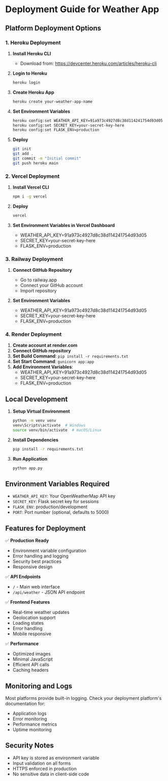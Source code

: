 # Deployment Guide for Weather App

## Platform Deployment Options

### 1. Heroku Deployment

1. **Install Heroku CLI**
   - Download from: https://devcenter.heroku.com/articles/heroku-cli

2. **Login to Heroku**
   ```bash
   heroku login
   ```

3. **Create Heroku App**
   ```bash
   heroku create your-weather-app-name
   ```

4. **Set Environment Variables**
   ```bash
   heroku config:set WEATHER_API_KEY=91a973c4927d8c38d114241754d93d05
   heroku config:set SECRET_KEY=your-secret-key-here
   heroku config:set FLASK_ENV=production
   ```

5. **Deploy**
   ```bash
   git init
   git add .
   git commit -m "Initial commit"
   git push heroku main
   ```

### 2. Vercel Deployment

1. **Install Vercel CLI**
   ```bash
   npm i -g vercel
   ```

2. **Deploy**
   ```bash
   vercel
   ```

3. **Set Environment Variables in Vercel Dashboard**
   - WEATHER_API_KEY=91a973c4927d8c38d114241754d93d05
   - SECRET_KEY=your-secret-key-here
   - FLASK_ENV=production

### 3. Railway Deployment

1. **Connect GitHub Repository**
   - Go to railway.app
   - Connect your GitHub account
   - Import repository

2. **Set Environment Variables**
   - WEATHER_API_KEY=91a973c4927d8c38d114241754d93d05
   - SECRET_KEY=your-secret-key-here
   - FLASK_ENV=production

### 4. Render Deployment

1. **Create account at render.com**
2. **Connect GitHub repository**
3. **Set Build Command**: `pip install -r requirements.txt`
4. **Set Start Command**: `gunicorn app:app`
5. **Add Environment Variables**:
   - WEATHER_API_KEY=91a973c4927d8c38d114241754d93d05
   - SECRET_KEY=your-secret-key-here
   - FLASK_ENV=production

## Local Development

1. **Setup Virtual Environment**
   ```bash
   python -m venv venv
   venv\Scripts\activate  # Windows
   source venv/bin/activate  # macOS/Linux
   ```

2. **Install Dependencies**
   ```bash
   pip install -r requirements.txt
   ```

3. **Run Application**
   ```bash
   python app.py
   ```

## Environment Variables Required

- `WEATHER_API_KEY`: Your OpenWeatherMap API key
- `SECRET_KEY`: Flask secret key for sessions
- `FLASK_ENV`: production/development
- `PORT`: Port number (optional, defaults to 5000)

## Features for Deployment

✅ **Production Ready**
- Environment variable configuration
- Error handling and logging
- Security best practices
- Responsive design

✅ **API Endpoints**
- `/` - Main web interface
- `/api/weather` - JSON API endpoint

✅ **Frontend Features**
- Real-time weather updates
- Geolocation support
- Loading states
- Error handling
- Mobile responsive

✅ **Performance**
- Optimized images
- Minimal JavaScript
- Efficient API calls
- Caching headers

## Monitoring and Logs

Most platforms provide built-in logging. Check your deployment platform's documentation for:
- Application logs
- Error monitoring
- Performance metrics
- Uptime monitoring

## Security Notes

- API key is stored as environment variable
- Input validation on all forms
- HTTPS enforced in production
- No sensitive data in client-side code
